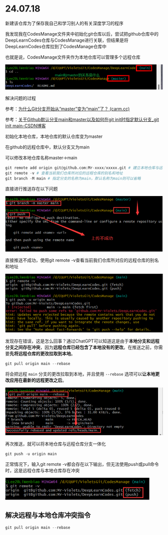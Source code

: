 #  24.07.18

新建该仓库为了保存我自己和学习别人的有关深度学习的程序

我发现我在CodesManage文件夹中初始化git仓库以后，尝试把github仓库中的DeepLearnCodes仓库与CodesManage进行关联，但结果是将DeepLearnCodes仓库拉到了CodesManage仓库中

也就是说，CodesManage文件夹作为本地仓库可以管理多个远程仓库

<img src="./README.assets\image-20240718012559518.png" alt="image-20240718012559518" style="zoom:80%;" />

解决问题的过程

参考：[为什么Git分支开始从“master”变为“main”了？ (carm.cc)](https://pages.carm.cc/doc/branch-main.html)

参考：[关于Github默认分支main和master以及如何在git init时指定默认分支_git init main-CSDN博客](https://blog.csdn.net/mo_sss/article/details/137927136)

初始化本地仓库，本地仓库的默认仓库变为master

在github的远程仓库中，默认分支又为main

可以修改本地仓库名称master->main

```python
git remote add origin git@github.com:Mr-xxxx/xxxxx.git # 建立本地仓库与远程仓库联系
git remote -v # 查看当前我们仓库所对应的远程仓库的别名和地址
git branch -M main # 指定分支的名称为main，默认名称为main则可以省略
```

直接进行推送存在以下问题

<img src="./README.assets\image-20240718014655521.png" alt="image-20240718014655521" style="zoom:80%;" />

直接推送不成功，使用git remote -v查看当前我们仓库所对应的远程仓库的别名和地址

<img src="./README.assets\image-20240718015513050.png" alt="image-20240718015513050" style="zoom:80%;" />

发现存在错误，这是怎么回事？通过ChatGPT可以知道这是由于**本地分支和远程分支之间存在冲突**，因为**远程仓库已经包含了本地没有的更改**。在推送之前，你需要**先将远程仓库的更改拉取到本地**。

```python
git pull origin main --rebase
```

将会把远程 `main` 分支的更改拉取到本地，并且使用 `--rebase` 选项可以**让本地更改应用在最新的远程更改之后**。

<img src="./README.assets\image-20240718015843305.png" alt="image-20240718015843305" style="zoom:80%;" />

再次推送，就可以将本地仓库与远程仓库分支一体化

```python
git push -u origin main
```

正常情况下，输入git remote -v都会存在以下输出，但无法使用push或pull命令时，这是远程仓库与本地仓库存在冲突

<img src="./README.assets\image-20240718020256786.png" alt="image-20240718020256786" style="zoom:80%;" />

##  解决远程与本地仓库冲突指令

```python
git pull origin main --rebase
```









